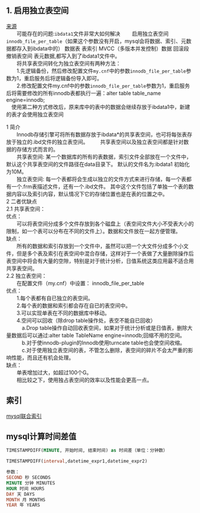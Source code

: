 ## 1. 启用独立表空间
[来源](https://www.cnblogs.com/microtiger/p/7690971.html, "https://www.cnblogs.com/microtiger/p/7690971.html")  
&#8194;&#8194;&#8194;&#8194;可能存在的问题:`ibdata1`文件非常大如何解决
&#8194;&#8194;&#8194;&#8194;启用独立表空间`innodb_file_per_table`（如果这个参数没有开启，mysql会将数据、索引、元数据都存入到ibdata中的） 数据表 表索引 MVCC（多版本并发控制）数据 回滚段 撤销表空间 表元数据,都写入到了ibdata1文件中。  
&#8194;&#8194;&#8194;&#8194;将共享表空间转化为独立表空间有两种方法：  
    &#8194;&#8194;&#8194;&#8194;1.先逻辑备份，然后修改配置文件`my.cnf`中的参数`innodb_file_per_table`参数为1，重启服务后将逻辑备份导入即可。  
    &#8194;&#8194;&#8194;&#8194;2.修改配置文件my.cnf中的参数`innodb_file_per_table`参数为1，重启服务后将需要修改的所有innodb表都执行一遍：alter table table_name engine=innodb;  
&#8194;&#8194;使用第二种方式修改后，原来库中的表中的数据会继续存放于ibdata1中，新建的表才会使用独立表空间

1 简介  
    &#8194;&#8194;&#8194;&#8194;Innodb存储引擎可将所有数据存放于ibdata*的共享表空间，也可将每张表存放于独立的.ibd文件的独立表空间。 
    &#8194;&#8194;&#8194;&#8194;共享表空间以及独立表空间都是针对数据的存储方式而言的。  
    &#8194;&#8194;&#8194;&#8194;共享表空间:  某一个数据库的所有的表数据，索引文件全部放在一个文件中，默认这个共享表空间的文件路径在data目录下。 默认的文件名为:ibdata1  初始化为10M。  
    &#8194;&#8194;&#8194;&#8194;独立表空间:  每一个表都将会生成以独立的文件方式来进行存储，每一个表都有一个.frm表描述文件，还有一个.ibd文件。 其中这个文件包括了单独一个表的数据内容以及索引内容，默认情况下它的存储位置也是在表的位置之中。  
2 二者优缺点  
    2.1 共享表空间：  
    优点：  
    &#8194;&#8194;&#8194;&#8194;可以将表空间分成多个文件存放到各个磁盘上（表空间文件大小不受表大小的限制，如一个表可以分布在不同的文件上）。数据和文件放在一起方便管理。  
    缺点：  
    &#8194;&#8194;&#8194;&#8194;所有的数据和索引存放到一个文件中，虽然可以把一个大文件分成多个小文件，但是多个表及索引在表空间中混合存储，这样对于一个表做了大量删除操作后表空间中将会有大量的空隙，特别是对于统计分析，日值系统这类应用最不适合用共享表空间。  
    2.2 独立表空间：  
    &#8194;&#8194;&#8194;&#8194;在配置文件（my.cnf）中设置： innodb_file_per_table  
    优点：  
    &#8194;&#8194;&#8194;&#8194;1.每个表都有自已独立的表空间。  
    &#8194;&#8194;&#8194;&#8194;2.每个表的数据和索引都会存在自已的表空间中。  
    &#8194;&#8194;&#8194;&#8194;3.可以实现单表在不同的数据库中移动。  
    &#8194;&#8194;&#8194;&#8194;4.空间可以回收（除drop table操作处，表空不能自已回收）  
        &#8194;&#8194;&#8194;&#8194;&#8194;&#8194;a.Drop table操作自动回收表空间，如果对于统计分析或是日值表，删除大量数据后可以通过:alter table TableName engine=innodb;回缩不用的空间。  
        &#8194;&#8194;&#8194;&#8194;&#8194;&#8194;b.对于使innodb-plugin的Innodb使用turncate table也会使空间收缩。  
        &#8194;&#8194;&#8194;&#8194;&#8194;&#8194;c.对于使用独立表空间的表，不管怎么删除，表空间的碎片不会太严重的影响性能，而且还有机会处理。  
    缺点：  
    &#8194;&#8194;&#8194;&#8194;单表增加过大，如超过100个G。  
    &#8194;&#8194;&#8194;&#8194;相比较之下，使用独占表空间的效率以及性能会更高一点。  

## 索引
[mysql联合索引](https://www.cnblogs.com/softidea/p/5977860.html)

## mysql计算时间差值
```sql
TIMESTAMPDIFF(MINUTE, 开始时间, 结束时间) as 时间差（单位：分钟数）

TIMESTAMPDIFF(interval,datetime_expr1,datetime_expr2)  

参数：  
SECOND 秒 SECONDS 
MINUTE 分钟 MINUTES 
HOUR 时间 HOURS 
DAY 天 DAYS 
MONTH 月 MONTHS 
YEAR 年 YEARS
```
